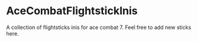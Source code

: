 # AceCombatFlightstickInis
A collection of flightsticks inis for ace combat 7. Feel free to add new sticks here.
